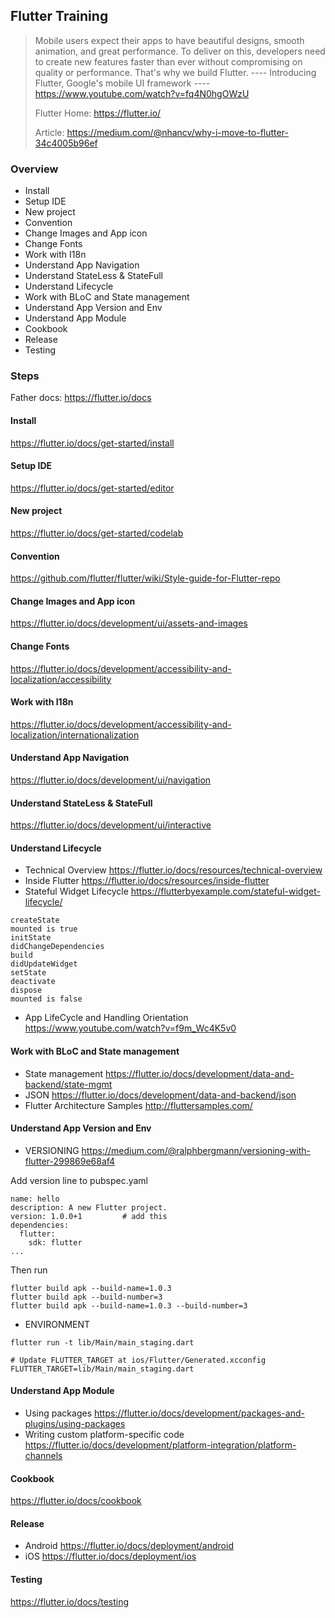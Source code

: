 ## Flutter Training

> Mobile users expect their apps to have beautiful designs, smooth animation, and great performance. To deliver on this, developers need to create new features faster than ever without compromising on quality or performance. That's why we build Flutter. 
---- Introducing Flutter, Google's mobile UI framework ----
https://www.youtube.com/watch?v=fq4N0hgOWzU
>
> Flutter Home: https://flutter.io/
>
> Article: https://medium.com/@nhancv/why-i-move-to-flutter-34c4005b96ef

### Overview

- Install
- Setup IDE
- New project
- Convention
- Change Images and App icon
- Change Fonts
- Work with I18n
- Understand App Navigation
- Understand StateLess & StateFull
- Understand Lifecycle
- Work with BLoC and State management
- Understand App Version and Env
- Understand App Module
- Cookbook
- Release
- Testing

### Steps
Father docs: https://flutter.io/docs


#### Install 
https://flutter.io/docs/get-started/install

#### Setup IDE
https://flutter.io/docs/get-started/editor

#### New project
https://flutter.io/docs/get-started/codelab

#### Convention
https://github.com/flutter/flutter/wiki/Style-guide-for-Flutter-repo

#### Change Images and App icon
https://flutter.io/docs/development/ui/assets-and-images

#### Change Fonts
https://flutter.io/docs/development/accessibility-and-localization/accessibility

#### Work with I18n
https://flutter.io/docs/development/accessibility-and-localization/internationalization

#### Understand App Navigation
https://flutter.io/docs/development/ui/navigation

#### Understand StateLess & StateFull
https://flutter.io/docs/development/ui/interactive

#### Understand Lifecycle
- Technical Overview
https://flutter.io/docs/resources/technical-overview
- Inside Flutter
https://flutter.io/docs/resources/inside-flutter
- Stateful Widget Lifecycle
https://flutterbyexample.com/stateful-widget-lifecycle/
```
createState
mounted is true
initState
didChangeDependencies
build
didUpdateWidget
setState
deactivate
dispose
mounted is false
```
- App LifeCycle and Handling Orientation
https://www.youtube.com/watch?v=f9m_Wc4K5v0

#### Work with BLoC and State management
- State management
https://flutter.io/docs/development/data-and-backend/state-mgmt
- JSON
https://flutter.io/docs/development/data-and-backend/json
- Flutter Architecture Samples
http://fluttersamples.com/

#### Understand App Version and Env
- VERSIONING
https://medium.com/@ralphbergmann/versioning-with-flutter-299869e68af4

Add version line to pubspec.yaml
```
name: hello
description: A new Flutter project.
version: 1.0.0+1         # add this
dependencies:
  flutter:
    sdk: flutter
...
```
Then run
```
flutter build apk --build-name=1.0.3
flutter build apk --build-number=3
flutter build apk --build-name=1.0.3 --build-number=3
```

- ENVIRONMENT
```
flutter run -t lib/Main/main_staging.dart

# Update FLUTTER_TARGET at ios/Flutter/Generated.xcconfig 
FLUTTER_TARGET=lib/Main/main_staging.dart
```

#### Understand App Module
- Using packages
https://flutter.io/docs/development/packages-and-plugins/using-packages
- Writing custom platform-specific code
https://flutter.io/docs/development/platform-integration/platform-channels

#### Cookbook
https://flutter.io/docs/cookbook

#### Release 
- Android
https://flutter.io/docs/deployment/android
- iOS
https://flutter.io/docs/deployment/ios

#### Testing
https://flutter.io/docs/testing










